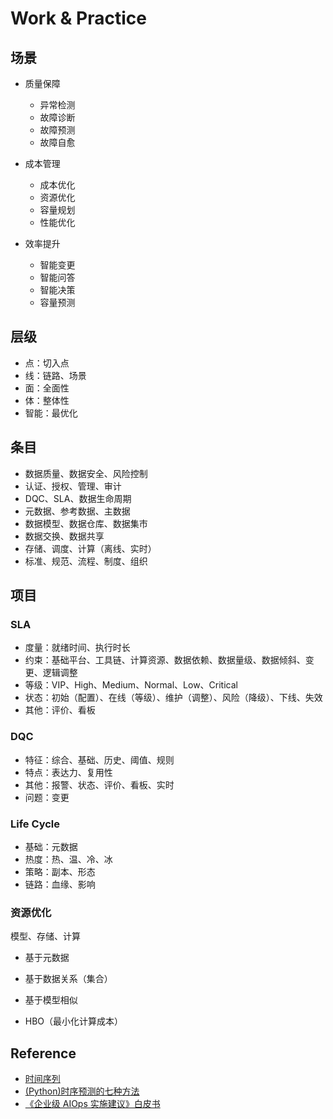 # Work & Practice

## 场景

- 质量保障

    - 异常检测
    - 故障诊断
    - 故障预测
    - 故障自愈

- 成本管理

    - 成本优化
    - 资源优化 
    - 容量规划
    - 性能优化

- 效率提升

    - 智能变更
    - 智能问答
    - 智能决策
    - 容量预测

## 层级

- 点：切入点
- 线：链路、场景
- 面：全面性
- 体：整体性
- 智能：最优化

## 条目

- 数据质量、数据安全、风险控制
- 认证、授权、管理、审计
- DQC、SLA、数据生命周期
- 元数据、参考数据、主数据
- 数据模型、数据仓库、数据集市
- 数据交换、数据共享
- 存储、调度、计算（离线、实时）
- 标准、规范、流程、制度、组织

## 项目

### SLA

- 度量：就绪时间、执行时长
- 约束：基础平台、工具链、计算资源、数据依赖、数据量级、数据倾斜、变更、逻辑调整
- 等级：VIP、High、Medium、Normal、Low、Critical
- 状态：初始（配置）、在线（等级）、维护（调整）、风险（降级）、下线、失效
- 其他：评价、看板

### DQC

- 特征：综合、基础、历史、阈值、规则
- 特点：表达力、复用性
- 其他：报警、状态、评价、看板、实时
- 问题：变更

### Life Cycle

- 基础：元数据
- 热度：热、温、冷、冰
- 策略：副本、形态
- 链路：血缘、影响

### 资源优化

模型、存储、计算

- 基于元数据

- 基于数据关系（集合）

- 基于模型相似

- HBO（最小化计算成本）

## Reference

- [时间序列](https://www.cnblogs.com/Yuanjing-Liu/tag/%E6%97%B6%E9%97%B4%E5%BA%8F%E5%88%97/)
- [(Python)时序预测的七种方法](https://yq.aliyun.com/articles/490862)
- [《企业级 AIOps 实施建议》白皮书](http://www.gaowei.vip/lib-94991143.html)